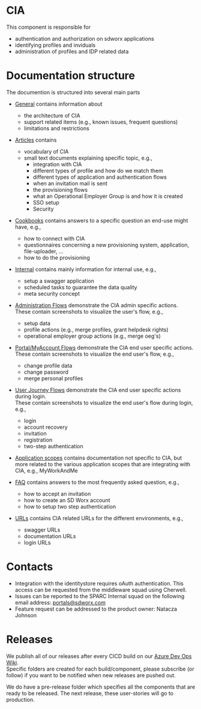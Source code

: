 ﻿# CIA 

This component is responsible for 
* authentication and authorization on sdworx applications
* identifying profiles and inviduals
* administration of profiles and IDP related data

# Documentation structure

The documention is structured into several main parts
* [General](general\intro.md) contains information about
  - the architecture of CIA
  - support related items (e.g., known issues, frequent questions)
  - limitations and restrictions  
  
* [Articles](articles\overview\intro.md) contains 
  - vocabulary of CIA 
  - small text documents explaining specific topic, e.g., 
      - integration with CIA
      - different types of profile and how do we match them
      - different types of application and authentication flows
      - when an invitation mail is sent
      - the provisioning flows 
      - what an Operational Employer Group is and how it is created
      - SSO setup
      - Security  

* [Cookbooks](cookbooks\intro.md) contains answers to a specific question an end-use might have, e.g.,
  - how to connect with CIA
  - questionnaires concerning a new provisioning system, application, file-uploader, ...
  - how to do the provisioning  

* [Internal](internal\intro.md) contains mainly information for internal use, e.g., 
  - setup a swagger application
  - scheduled tasks to guarantee the data quality
  - meta security concept

* [Administration Flows](flows\admin\intro.md) demonstrate the CIA admin specific actions.<br/>These contain screenshots to visualize the user's flow, e.g.,
  - setup data
  - profile actions (e.g., merge profiles, grant helpdesk rights)
  - operational employer group actions (e.g., merge oeg's)

* [Portal/MyAccount Flows](flows\portal\intro.md) demonstrate the CIA end user specific actions.<br/>These contain screenshots to
visualize the end user's flow, e.g.,
  - change profile data
  - change password
  - merge personal profiles
    
* [User Journey Flows](flows\userJourney\overview\intro.md) demonstrate the CIA end user specific actions during login.<br/>These contain screenshots to visualize the end user's flow during login, e.g.,
  - login
  - account recovery
  - invitation
  - registration
  - two-step authentication

* [Application scopes](scopes\overview\intro.md) contains documentation not specific to CIA, but more related to the various application scopes that are integrating with CIA, e.g., MyWorkAndMe

* [FAQ](flows\faq\overview\intro.md) contains answers to the most frequently asked question, e.g.,
  - how to accept an invitation
  - how to create an SD Worx account
  - how to setup two step authentication

* [URLs](api\intro.md) contains CIA related URLs for the different environments, e.g.,
  - swagger URLs
  - documentation URLs
  - login URLs
  
# Contacts

* Integration with the identitystore requires oAuth authentication.  This access can be requested from the middleware squad using Cherwell.
* Issues can be reported to the SPARC Internal squad on the following email address: <portals@sdworx.com>
* Feature request can be addressed to the product owner: Natacza Johnson

# Releases

We publish all of our releases after every CICD build on our [Azure Dev Ops Wiki](https://sdworx.visualstudio.com/SPARC%20Internal/_wiki/wikis/SPARC%20Internal.wiki?pagePath=%2FReleases%2Fcia%2Ffull).<br/>
Specific folders are created for each build/component, please subscribe (or follow) if you want to be notified when new releases are pushed out.

We do have a pre-release folder which specifies all the components that are ready to be released.  The next release, these user-stories will go to production.
